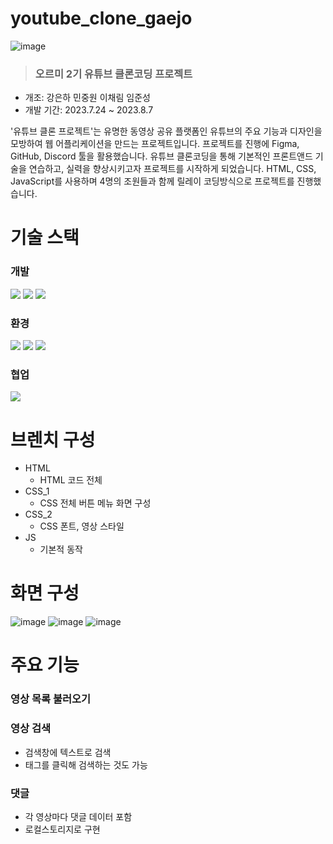 # youtube_clone_gaejo
![image](https://github.com/MinJoongWon/youtube_clone_gaejo/assets/62634206/4fd8e5a1-8b41-4f7e-a953-408f6a516802)
> ### 오르미 2기 유튜브 클론코딩 프로젝트
- 개조: 강은하 민중원 이채림 임준성  
- 개발 기간: 2023.7.24 ~ 2023.8.7  

'유튜브 클론 프로젝트'는 유명한 동영상 공유 플랫폼인 유튜브의 주요 기능과 디자인을 모방하여 웹 어플리케이션을 만드는 프로젝트입니다. 프로젝트를 진행에 Figma, GitHub, Discord 툴을 활용했습니다. 유튜브 클론코딩을 통해 기본적인 프론트앤드 기술을 연습하고, 실력을 향상시키고자 프로젝트를 시작하게 되었습니다. HTML, CSS, JavaScript를 사용하며 4명의 조원들과 함께 릴레이 코딩방식으로 프로젝트를 진행했습니다.

# 기술 스택
### 개발
<img src="https://img.shields.io/badge/html5-E34F26?style=flat-square&logo=html5&logoColor=white"> <img src="https://img.shields.io/badge/javascript-F7DF1E?style=flat-square&logo=javascript&logoColor=white"> <img src="https://img.shields.io/badge/css3-1572B6?style=flat-square&logo=css3&logoColor=white">  

### 환경
<img src="https://img.shields.io/badge/visual studio code-007ACC?style=flat-square&logo=visualstudiocode&logoColor=white"> <img src="https://img.shields.io/badge/git-F05032?style=flat-square&logo=git&logoColor=white"> <img src="https://img.shields.io/badge/github-181717?style=flat-square&logo=github&logoColor=white">

### 협업
<img src="https://img.shields.io/badge/discord-5865F2?style=flat-square&logo=discord&logoColor=white">


# 브렌치 구성
- HTML
  - HTML 코드 전체
- CSS_1
  - CSS 전체 버튼 메뉴 화면 구성
- CSS_2
  - CSS 폰트, 영상 스타일
- JS
  - 기본적 동작

# 화면 구성
![image](https://github.com/MinJoongWon/youtube_clone_gaejo/assets/62634206/abd61279-4782-427f-84f2-16fd690cd56b)
![image](https://github.com/MinJoongWon/youtube_clone_gaejo/assets/62634206/472fddde-41b1-45d0-a465-58078c8c3dc6)
![image](https://github.com/MinJoongWon/youtube_clone_gaejo/assets/62634206/99831b59-933e-4c00-b2dc-8cab247ed80d)


# 주요 기능
### 영상 목록 불러오기

### 영상 검색
- 검색창에 텍스트로 검색
- 태그를 클릭해 검색하는 것도 가능

### 댓글
- 각 영상마다 댓글 데이터 포함
- 로컬스토리지로 구현
